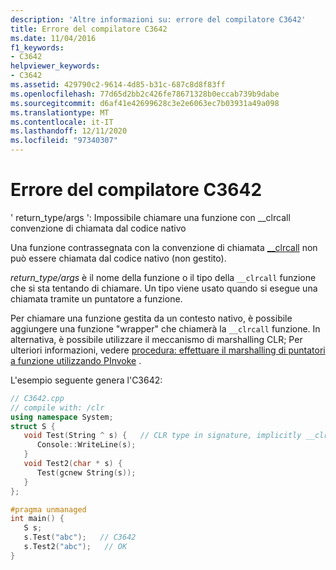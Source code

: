 ```yaml
---
description: 'Altre informazioni su: errore del compilatore C3642'
title: Errore del compilatore C3642
ms.date: 11/04/2016
f1_keywords:
- C3642
helpviewer_keywords:
- C3642
ms.assetid: 429790c2-9614-4d85-b31c-687c8d8f83ff
ms.openlocfilehash: 77d65d2bb2c426fe78671328b0eccab739b9dabe
ms.sourcegitcommit: d6af41e42699628c3e2e6063ec7b03931a49a098
ms.translationtype: MT
ms.contentlocale: it-IT
ms.lasthandoff: 12/11/2020
ms.locfileid: "97340307"
---
```

# <a name="compiler-error-c3642"></a>Errore del compilatore C3642

' return_type/args ': Impossibile chiamare una funzione con __clrcall convenzione di chiamata dal codice nativo

Una funzione contrassegnata con la convenzione di chiamata [__clrcall](../../cpp/clrcall.md) non può essere chiamata dal codice nativo (non gestito).

*return_type/args* è il nome della funzione o il tipo della `__clrcall` funzione che si sta tentando di chiamare.  Un tipo viene usato quando si esegue una chiamata tramite un puntatore a funzione.

Per chiamare una funzione gestita da un contesto nativo, è possibile aggiungere una funzione "wrapper" che chiamerà la `__clrcall` funzione. In alternativa, è possibile utilizzare il meccanismo di marshalling CLR; Per ulteriori informazioni, vedere [procedura: effettuare il marshalling di puntatori a funzione utilizzando PInvoke](../../dotnet/how-to-marshal-function-pointers-using-pinvoke.md) .

L'esempio seguente genera l'C3642:

```cpp
// C3642.cpp
// compile with: /clr
using namespace System;
struct S {
   void Test(String ^ s) {   // CLR type in signature, implicitly __clrcall
      Console::WriteLine(s);
   }
   void Test2(char * s) {
      Test(gcnew String(s));
   }
};

#pragma unmanaged
int main() {
   S s;
   s.Test("abc");   // C3642
   s.Test2("abc");   // OK
}
```
